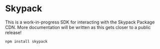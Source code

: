 # Skypack

This is a work-in-progress SDK for interacting with the Skypack Package CDN. More documentation will be written as this gets closer to a public release!

```
npm install skypack
```